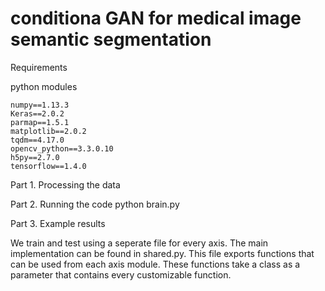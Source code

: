 # conditiona GAN for medical image semantic segmentation

Requirements

python modules

    numpy==1.13.3
    Keras==2.0.2
    parmap==1.5.1
    matplotlib==2.0.2
    tqdm==4.17.0
    opencv_python==3.3.0.10
    h5py==2.7.0
    tensorflow==1.4.0

Part 1. Processing the data


Part 2. Running the code
python brain.py

Part 3. Example results


We train and test using a seperate file for every axis. 
The main implementation can be found in shared.py. 
This file exports functions that can be used from each axis module. 
These functions take a class as a parameter that contains every customizable function.
